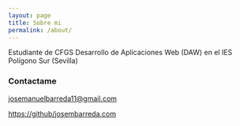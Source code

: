 ```yaml
---
layout: page
title: Sobre mi
permalink: /about/
---
```


Estudiante de CFGS Desarrollo de Aplicaciones Web (DAW)
en el IES Polígono Sur (Sevilla)


### Contactame

[josemanuelbarreda11@gmail.com](mailto:josemanuelbarreda11@gmail.com)

[https://github/josembarreda.com](https://github/josembarreda.com)
